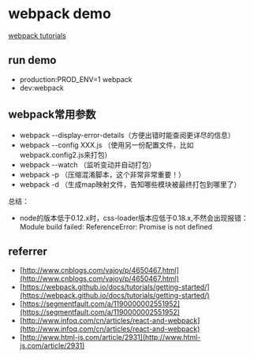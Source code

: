 # webpack demo

[webpack tutorials](https://webpack.github.io/docs/tutorials/getting-started/)

## run demo

- production:PROD_ENV=1 webpack
- dev:webpack


## webpack常用参数

- webpack --display-error-details（方便出错时能查阅更详尽的信息）
- webpack --config XXX.js   （使用另一份配置文件，比如webpack.config2.js来打包）
- webpack --watch   （监听变动并自动打包）
- webpack -p    （压缩混淆脚本，这个非常非常重要！）
- webpack -d    （生成map映射文件，告知哪些模块被最终打包到哪里了）

总结：

- node的版本低于0.12.x时，css-loader版本应低于0.18.x,不然会出现报错：Module build failed: ReferenceError: Promise is not defined


## referrer

- [http://www.cnblogs.com/vajoy/p/4650467.html](http://www.cnblogs.com/vajoy/p/4650467.html)
- [https://webpack.github.io/docs/tutorials/getting-started/](https://webpack.github.io/docs/tutorials/getting-started/)
- [https://segmentfault.com/a/1190000002551952](https://segmentfault.com/a/1190000002551952)
- [http://www.infoq.com/cn/articles/react-and-webpack](http://www.infoq.com/cn/articles/react-and-webpack)
- [http://www.html-js.com/article/2931](http://www.html-js.com/article/2931)